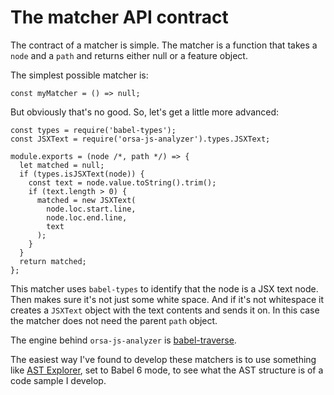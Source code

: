 # The matcher API contract

The contract of a matcher is simple. The matcher is a function that takes a `node` and a `path` and returns either null or a feature object.

The simplest possible matcher is:

```
const myMatcher = () => null;
```

But obviously that's no good. So, let's get a little more advanced:

```
const types = require('babel-types');
const JSXText = require('orsa-js-analyzer').types.JSXText;

module.exports = (node /*, path */) => {
  let matched = null;
  if (types.isJSXText(node)) {
    const text = node.value.toString().trim();
    if (text.length > 0) {
      matched = new JSXText(
        node.loc.start.line,
        node.loc.end.line,
        text
      );
    }
  }
  return matched;
};
```

This matcher uses `babel-types` to identify that the node is a JSX text node. Then makes sure it's not just some white space. And if it's not whitespace it creates a `JSXText` object with the text contents and sends it on. In this case the matcher does not need the parent `path` object.

The engine behind `orsa-js-analyzer` is [babel-traverse](https://github.com/babel/babel/tree/master/packages/babel-traverse).

The easiest way I've found to develop these matchers is to use something like [AST Explorer](https://astexplorer.net/), set to Babel 6 mode, to see what the AST structure is of a code sample I develop.
